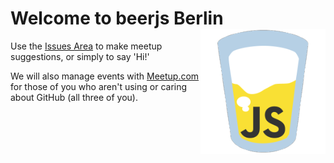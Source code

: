 # Welcome to beerjs Berlin <img src="assets/beerjs.png?raw=true" style="float: right;">

Use the [Issues Area](https://github.com/beerjs/berlin/issues) to make meetup suggestions, or simply to say 'Hi!' 

We will also manage events with [Meetup.com](http://www.meetup.com/beerjs-berlin) for those of you who aren't using or caring about GitHub (all three of you).
